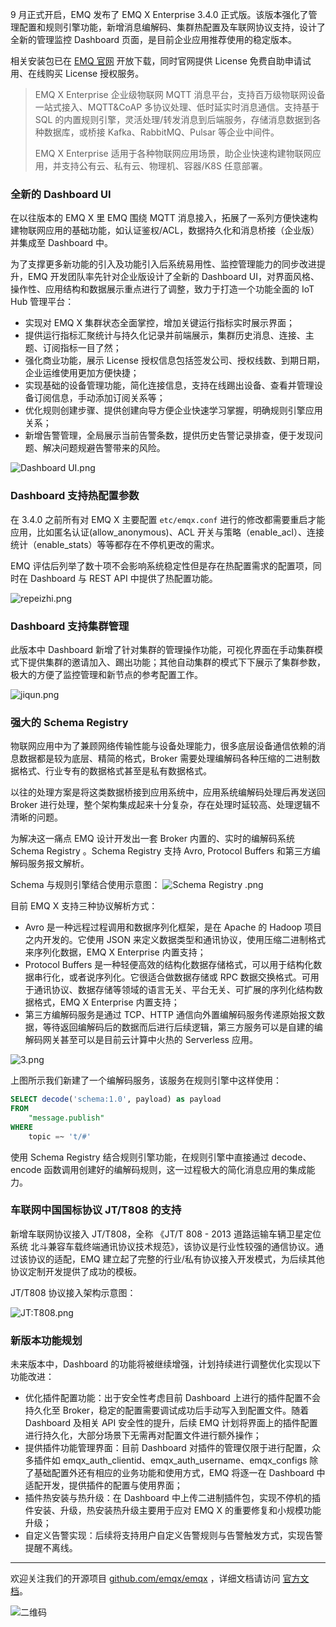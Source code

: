 

9 月正式开启，EMQ 发布了 EMQ X Enterprise 3.4.0 正式版。该版本强化了管理配置和规则引擎功能，新增消息编解码、集群热配置及车联网协议支持，设计了全新的管理监控 Dashboard 页面，是目前企业应用推荐使用的稳定版本。

相关安装包已在 [EMQ 官网](https://www.emqx.com/zh/downloads) 开放下载，同时官网提供 License 免费自助申请试用、在线购买 License 授权服务。



> EMQ X Enterprise 企业级物联网 MQTT 消息平台，支持百万级物联网设备一站式接入、MQTT&CoAP 多协议处理、低时延实时消息通信。支持基于 SQL 的内置规则引擎，灵活处理/转发消息到后端服务，存储消息数据到各种数据库，或桥接 Kafka、RabbitMQ、Pulsar 等企业中间件。
>
> EMQ X Enterprise 适用于各种物联网应用场景，助企业快速构建物联网应用，并支持公有云、私有云、物理机、容器/K8S 任意部署。



### 全新的 Dashboard UI

在以往版本的 EMQ X 里 EMQ 围绕 MQTT 消息接入，拓展了一系列方便快速构建物联网应用的基础功能，如认证鉴权/ACL，数据持久化和消息桥接（企业版）并集成至 Dashboard 中。

为了支撑更多新功能的引入及功能引入后系统易用性、监控管理能力的同步改进提升，EMQ 开发团队率先针对企业版设计了全新的 Dashboard UI，对界面风格、操作性、应用结构和数据展示重点进行了调整，致力于打造一个功能全面的 IoT Hub 管理平台：

- 实现对 EMQ X 集群状态全面掌控，增加关键运行指标实时展示界面；
- 提供运行指标汇聚统计与持久化记录并前端展示，集群历史消息、连接、主题、订阅指标一目了然；
- 强化商业功能，展示 License 授权信息包括签发公司、授权线数、到期日期，企业运维使用更加方便快捷；
- 实现基础的设备管理功能，简化连接信息，支持在线踢出设备、查看并管理设备订阅信息，手动添加订阅关系等；
- 优化规则创建步骤、提供创建向导方便企业快速学习掌握，明确规则引擎应用关系；
- 新增告警管理，全局展示当前告警条数，提供历史告警记录排查，便于发现问题、解决问题规避告警带来的风险。

![Dashboard UI.png](https://static.emqx.net/images/6f3c03f102056172d84aab29afc654ae.png)



### Dashboard 支持热配置参数

在 3.4.0 之前所有对 EMQ X 主要配置 `etc/emqx.conf` 进行的修改都需要重启才能应用，比如匿名认证(allow_anonymous)、ACL 开关与策略（enable_acl）、连接统计（enable_stats）等等都存在不停机更改的需求。

EMQ 评估后列举了数十项不会影响系统稳定性但是存在热配置需求的配置项，同时在 Dashboard 与 REST API 中提供了热配置功能。

![repeizhi.png](https://static.emqx.net/images/6c574ccd67fece63188cb2a83ea61c84.png)



### Dashboard 支持集群管理

此版本中 Dashboard 新增了针对集群的管理操作功能，可视化界面在手动集群模式下提供集群的邀请加入、踢出功能；其他自动集群的模式下下展示了集群参数，极大的方便了监控管理和新节点的参考配置工作。

![jiqun.png](https://static.emqx.net/images/048fc753ea01ddfabe89b6867b292e21.png)



### 强大的 Schema Registry 

物联网应用中为了兼顾网络传输性能与设备处理能力，很多底层设备通信依赖的消息数据都是较为底层、精简的格式，Broker 需要处理编解码各种压缩的二进制数据格式、行业专有的数据格式甚至是私有数据格式。

以往的处理方案是将这类数据桥接到应用系统中，应用系统编解码处理后再发送回 Broker 进行处理，整个架构集成起来十分复杂，存在处理时延较高、处理逻辑不清晰的问题。

为解决这一痛点 EMQ 设计开发出一套 Broker 内置的、实时的编解码系统 Schema Registry 。Schema Registry 支持 Avro, Protocol Buffers 和第三方编解码服务报文解析。

Schema 与规则引擎结合使用示意图：
![Schema Registry .png](https://static.emqx.net/images/1f442d7acbb906ef9ba6874ebe074e59.png)



目前 EMQ X 支持三种协议解析方式：

- Avro 是一种远程过程调用和数据序列化框架，是在 Apache 的 Hadoop 项目之内开发的。它使用 JSON 来定义数据类型和通讯协议，使用压缩二进制格式来序列化数据，EMQ X Enterprise 内置支持；
- Protocol Buffers 是一种轻便高效的结构化数据存储格式，可以用于结构化数据串行化，或者说序列化。它很适合做数据存储或 RPC 数据交换格式。可用于通讯协议、数据存储等领域的语言无关、平台无关、可扩展的序列化结构数据格式，EMQ X Enterprise 内置支持；
- 第三方编解码服务是通过 TCP、HTTP 通信向外置编解码服务传递原始报文数据，等待返回编解码后的数据而后进行后续逻辑，第三方服务可以是自建的编解码网关甚至可以是目前云计算中火热的 Serverless 应用。


![3.png](https://static.emqx.net/images/528ce7fdc0f13c8f953717a62330ae6f.png)


上图所示我们新建了一个编解码服务，该服务在规则引擎中这样使用：

```sql
SELECT decode('schema:1.0', payload) as payload
FROM 
	"message.publish"
WHERE
	topic =~ 't/#'
```

使用 Schema Registry 结合规则引擎功能，在规则引擎中直接通过 decode、encode 函数调用创建好的编解码规则，这一过程极大的简化消息应用的集成能力。



### 车联网中国国标协议 JT/T808 的支持

新增车联网协议接入 JT/T808，全称 《JT/T 808 - 2013 道路运输车辆卫星定位系统 北斗兼容车载终端通讯协议技术规范》，该协议是行业性较强的通信协议。通过该协议的适配，EMQ 建立起了完整的行业/私有协议接入开发模式，为后续其他协议定制开发提供了成功的模板。

 JT/T808 协议接入架构示意图：

![ JT:T808.png](https://static.emqx.net/images/e7458c830281660b826a3f9e3eb115c4.png)





### 新版本功能规划

未来版本中，Dashboard 的功能将被继续增强，计划持续进行调整优化实现以下功能改进：

- 优化插件配置功能：出于安全性考虑目前 Dashboard 上进行的插件配置不会持久化至 Broker，稳定的配置需要调试成功后手动写入到配置文件。随着 Dashboard 及相关 API 安全性的提升，后续 EMQ 计划将界面上的插件配置进行持久化，大部分场景下无需再对配置文件进行额外操作；
- 提供插件功能管理界面：目前 Dashboard 对插件的管理仅限于进行配置，众多插件如 emqx_auth_clientid、emqx_auth_username、emqx_configs 除了基础配置外还有相应的业务功能和使用方式，EMQ 将逐一在 Dashboard 中适配开发，提供插件的配置与使用界面；
- 插件热安装与热升级：在 Dashboard 中上传二进制插件包，实现不停机的插件安装、升级，热安装热升级主要用于应对 EMQ X 的重要修复和小规模功能升级；
- 自定义告警实现：后续将支持用户自定义告警规则与告警触发方式，实现告警提醒不离线。

------

欢迎关注我们的开源项目 [github.com/emqx/emqx](https://github.com/emqx/emqx) ，详细文档请访问 [官方文档](https://docs.emqx.io/broker/cn)。

![二维码](https://static.emqx.net/images/b99a97727d6f86a9912846e145b8b124.jpg)


